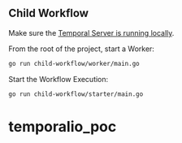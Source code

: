 ## Child Workflow
<!-- @@@SNIPSTART samples-go-child-workflow-example-readme -->
Make sure the [Temporal Server is running locally](https://docs.temporal.io/docs/server/quick-install).

From the root of the project, start a Worker:

```bash
go run child-workflow/worker/main.go
```

Start the Workflow Execution:

```bash
go run child-workflow/starter/main.go
```
<!-- @@@SNIPEND -->
# temporalio_poc
